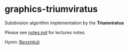 # graphics-triumviratus
Subdivision algorithm implementation by the **Triumviratus**

Please see [notes.md](notes.md) for lectures notes.

Hymn: [Benzinkút](https://www.youtube.com/watch?v=YQcByVfn5uM)
